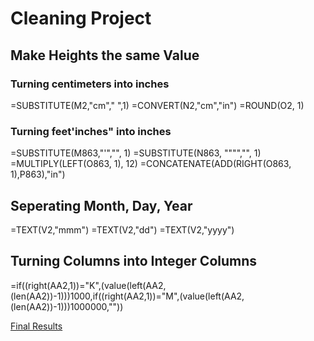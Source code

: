 # Cleaning Project

## Make Heights the same Value

### Turning centimeters into inches
=SUBSTITUTE(M2,"cm"," ",1)
=CONVERT(N2,"cm","in")
=ROUND(O2, 1)
### Turning feet'inches" into inches
=SUBSTITUTE(M863,"'","", 1)
=SUBSTITUTE(N863, """","", 1)
=MULTIPLY(LEFT(O863, 1), 12)
=CONCATENATE(ADD(RIGHT(O863, 1),P863),"in") 

## Seperating Month, Day, Year
=TEXT(V2,"mmm")
=TEXT(V2,"dd")
=TEXT(V2,"yyyy")

## Turning Columns into Integer Columns
=if((right(AA2,1))="K",(value(left(AA2,(len(AA2))-1)))1000,if((right(AA2,1))="M",(value(left(AA2,(len(AA2))-1)))1000000,""))

[Final Results](https://docs.google.com/spreadsheets/d/16fTAHn8iMF_Fcwv8Ix4Yo0neNEC92R_i46uMAAhecFg/edit#gid=1084324460)
